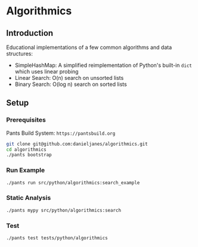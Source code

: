# Algorithmics

## Introduction

Educational implementations of a few common algorithms and data structures:

- SimpleHashMap: A simplified reimplementation of Python's built-in `dict` which uses linear probing
- Linear Search: O(n) search on unsorted lists
- Binary Search: O(log n) search on sorted lists

## Setup

### Prerequisites

Pants Build System: `https://pantsbuild.org`

```bash
git clone git@github.com:danieljanes/algorithmics.git
cd algorithmics
./pants bootstrap
```

### Run Example

```bash
./pants run src/python/algorithmics:search_example
```

### Static Analysis

```bash
./pants mypy src/python/algorithmics:search
```

### Test

```bash
./pants test tests/python/algorithmics
```
